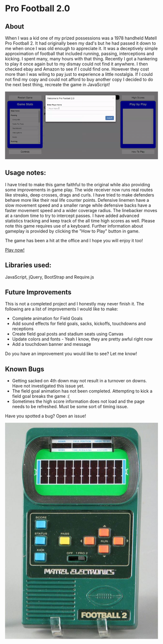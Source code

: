 # Pro Football 2.0

## About
When I was a kid one of my prized possessions was a 1978 handheld Matell Pro Football 2. It had originally been my dad's but he had passed it down to me when once I was old enough to appreciate it. It was a deceptively simple approximation of football that included running, passing, interceptions and kicking. I spent many, many hours with that thing. Recently I got a hankering to play it once again but to my dismay could not find it anywhere. I then checked ebay and Amazon to see if I could find one. However they cost more than I was wiling to pay just to experience a little nostalgia. If I could not find my copy and could not afford to buy another copy I decided to do the next best thing, recreate the game in JavaScript!

![This is where an GIF should be. Sorry you can't see it. Try using Chrome](media/gameplay.gif "Pro Football 2.0 gameplay")

## Usage notes:
I have tried to make this game faithful to the original while also providing some improvements in game play. The wide receiver now runs real routes like streaks, deep crosses, drags and curls. I have tried to make defenders behave more like their real life counter points. Defensive linemen have a slow movement speed and a smaller range while defensive backs have a faster movement speed and a wider coverage radius. The linebacker moves at a random time to try to intercept passes. I have added advanced statistics tracking and keep track of the all time high scores as well. Please note this game requires use of a keyboard. Further information about gameplay is provided by clicking the "How to Play" button in game.

The game has been a hit at the office and I hope you will enjoy it too!

[Play now!](https://nhaney90.github.io/football-test/index.html)

## Libraries used:
JavaScript, jQuery, BootStrap and Require.js

## Future Improvements
This is not a completed project and I honestly may never finish it. The following are a list of improvements I would like to make:
* Complete animation for Field Goals
* Add sound effects for field goals, sacks, kickoffs, touchdowns and receptions
* Create field goal posts and stadium seats using Canvas
* Update colors and fonts - Yeah I know, they are pretty awful right now
* Add a touchdown banner and message

Do you have an improvement you would like to see? Let me know!

## Known Bugs
* Getting sacked on 4th down may not result in a turnover on downs. Have not investigated this issue yet.
* The field goal animation has not been completed. Attempting to kick a field goal breaks the game :(
* Sometimes the high score information does not load and the page needs to be refreshed. Must be some sort of timing issue.

Have you spotted a bug? Open an issue!

![This is where an image should be. Sorry you can't see it. Try using Chrome](media/image.jpg "Original Mattel Pro Football")

